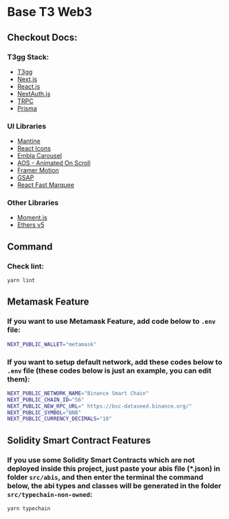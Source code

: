 # Base T3 Web3

## Checkout Docs:

### T3gg Stack:

- [T3gg](https://create.t3.gg/en/introduction)
- [Next.js](https://nextjs.org/docs)
- [React.js](https://react.dev/)
- [NextAuth.js](https://next-auth.js.org/getting-started/introduction)
- [TRPC](https://trpc.io/docs)
- [Prisma](https://www.prisma.io/docs)

### UI Libraries

- [Mantine](https://mantine.dev/pages/getting-started/)
- [React Icons](https://react-icons.github.io/react-icons/)
- [Embla Carousel](https://www.embla-carousel.com/get-started/)
- [AOS - Animated On Scroll](https://michalsnik.github.io/aos/)
- [Framer Motion](https://www.framer.com/motion/)
- [GSAP](https://greensock.com/docs/)
- [React Fast Marquee](https://www.react-fast-marquee.com/documentation)

### Other Libraries

- [Moment.js](https://momentjs.com/docs/)
- [Ethers v5](https://docs.ethers.org/v5/)

## Command

### Check lint:

```sh
yarn lint
```

## Metamask Feature

### If you want to use Metamask Feature, add code below to `.env` file:

```sh
NEXT_PUBLIC_WALLET="metamask"
```

### If you want to setup default network, add these codes below to `.env` file (these codes below is just an example, you can edit them):

```sh
NEXT_PUBLIC_NETWORK_NAME="Binance Smart Chain"
NEXT_PUBLIC_CHAIN_ID="56"
NEXT_PUBLIC_NEW_RPC_URL=" https://bsc-dataseed.binance.org/"
NEXT_PUBLIC_SYMBOL="BNB"
NEXT_PUBLIC_CURRENCY_DECIMALS="18"
```

## Solidity Smart Contract Features

### If you use some Solidity Smart Contracts which are not deployed inside this project, just paste your abis file (\*.json) in folder `src/abis`, and then enter the terminal the command below, the abi types and classes will be generated in the folder `src/typechain-non-owned`:

```sh
yarn typechain
```
